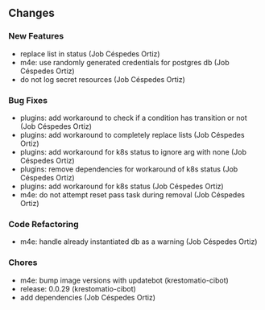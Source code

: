 ## Changes

### New Features

* replace list in status (Job Céspedes Ortiz)
* m4e: use randomly generated credentials for postgres db (Job Céspedes Ortiz)
* do not log secret resources (Job Céspedes Ortiz)

### Bug Fixes

* plugins: add workaround to check if a condition has transition or not (Job Céspedes Ortiz)
* plugins: add workaround to completely replace lists (Job Céspedes Ortiz)
* plugins: add workaround for k8s status to ignore arg with none (Job Céspedes Ortiz)
* plugins: remove dependencies for workaround of k8s status (Job Céspedes Ortiz)
* plugins: add workaround for k8s status (Job Céspedes Ortiz)
* m4e: do not attempt reset pass task during removal (Job Céspedes Ortiz)

### Code Refactoring

* m4e: handle already instantiated db as a warning (Job Céspedes Ortiz)

### Chores

* m4e: bump image versions with updatebot (krestomatio-cibot)
* release: 0.0.29 (krestomatio-cibot)
* add dependencies (Job Céspedes Ortiz)
